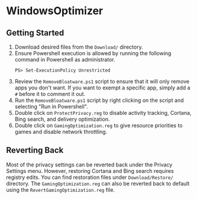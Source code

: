 # WindowsOptimizer
## Getting Started
1. Download desired files from the `Download/` directory.
2. Ensure Powershell execution is allowed by running the following command in Powershell as administrator.
    ```
    PS> Set-ExecutionPolicy Unrestricted
    ```
3. Review the `RemoveBloatware.ps1` script to ensure that it will only remove apps you don't want. If you want to exempt a specific app, simply add a `#` before it to comment it out.
4. Run the `RemoveBloatware.ps1` script by right clicking on the script and selecting "Run in Powershell".
5. Double click on `ProtectPrivacy.reg` to disable activity tracking, Cortana, Bing search, and delivery optimization.
6. Double click on `GamingOptimization.reg` to give resource priorities to games and disable network throttling.

## Reverting Back
Most of the privacy settings can be reverted back under the Privacy Settings menu. However, restoring Cortana and Bing search requires registry edits. You can find restoration files under `Download/Restore/` directory. The `GamingOptimization.reg` can also be reverted back to default using the `RevertGamingOptimization.reg` file.

